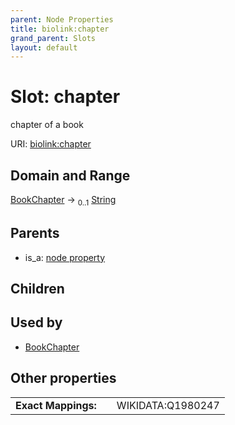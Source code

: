 ```yaml
---
parent: Node Properties
title: biolink:chapter
grand_parent: Slots
layout: default
---
```


# Slot: chapter


chapter of a book

URI: [biolink:chapter](https://w3id.org/biolink/vocab/chapter)

## Domain and Range

[BookChapter](BookChapter.md) ->  <sub>0..1</sub> [String](types/String.md)

## Parents

 *  is_a: [node property](node_property.md)

## Children


## Used by

 * [BookChapter](BookChapter.md)

## Other properties

|  |  |  |
| --- | --- | --- |
| **Exact Mappings:** | | WIKIDATA:Q1980247 |

